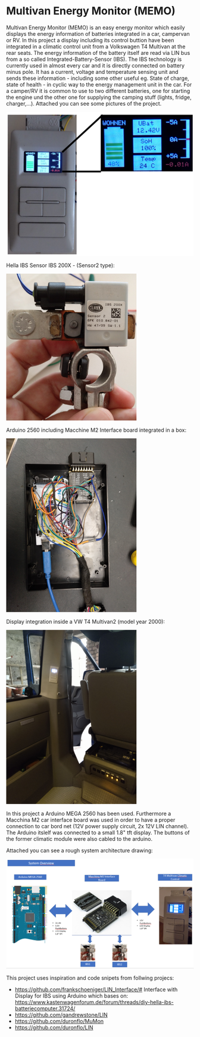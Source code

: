 # Multivan Energy Monitor (MEMO)

Multivan Energy Monitor (MEMO) is an easy energy monitor which easily displays the energy information of batteries integrated in a car, campervan or RV. In this project a display including its control buttion have been integrated in a climatic control unit from a Volkswagen T4 Multivan at the rear seats. The energy information of the battery itself are read via LIN bus from a so called Integrated-Battery-Sensor (IBS). The IBS technology is currently used in almost every car and it is directly connected on battery minus pole. It has a current, voltage and temperature sensing unit and sends these information - including some other useful eg. State of charge, state of health - in cyclic way to the energy management unit in the car. For a camper/RV it is common to use to two different batteries, one for starting the engine und the other one for supplying the camping stuff (lights, fridge, charger,...). Attached you can see some pictures of the project.

![alt text](https://raw.githubusercontent.com/duronflo/MEMO/master/Bilder/2020-01-01%2017_19_12-Window.png)

Hella IBS Sensor IBS 200X - (Sensor2 type):

<img src="https://raw.githubusercontent.com/duronflo/MEMO/master/Bilder/2020-01-01%2016_56_33-Window.png" width="350">

Arduino 2560 including Macchine M2 Interface board integrated in a box:

<img src="https://raw.githubusercontent.com/duronflo/MEMO/master/Bilder/IMG_20200102_171716_354.jpg" width="350">

Display integration inside a VW T4 Multivan2 (model year 2000):

<img src="https://raw.githubusercontent.com/duronflo/MEMO/master/Bilder/IMG_20200222_160845_241.jpg" width="350">


In this project a Arduino MEGA 2560 has been used. Furthermore a Macchina M2 car interface board was used in order to have a proper connection to car bord net (12V power supply circuit, 2x 12V LIN channel). The Arduino itslelf was connected to a small 1.8" tft display. The buttons of the former climatic module were also cabled to the arduino.

Attached you can see a rough system architecture drawing:

<img src="https://raw.githubusercontent.com/duronflo/MEMO/master/Bilder/2020-03-01 18_37_19-Pinning_ARDUINO_MEGA 2650--M2 Interface - PowerPoint.png" width="550">


This project uses inspiration and code snipets from follwing projecs: 
- https://github.com/frankschoeniger/LIN_Interface/#    Interface with Display for IBS using Arduino which bases on: https://www.kastenwagenforum.de/forum/threads/diy-hella-ibs-batteriecomputer.31724/ 
- https://github.com/gandrewstone/LIN
- https://github.com/duronflo/MuMon
- https://github.com/duronflo/LIN



